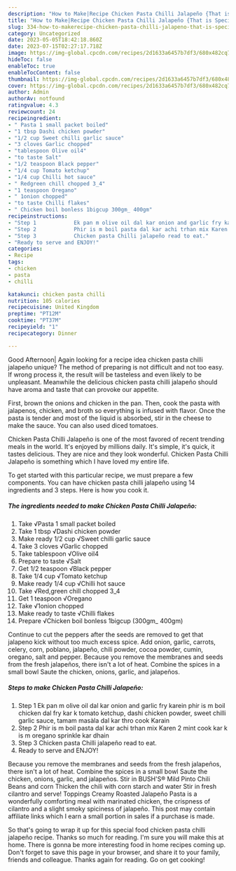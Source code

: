 ```yaml
---
description: "How to Make|Recipe Chicken Pasta Chilli Jalapeño {That is Special"
title: "How to Make|Recipe Chicken Pasta Chilli Jalapeño {That is Special"
slug: 334-how-to-makerecipe-chicken-pasta-chilli-jalapeno-that-is-special
category: Uncategorized
date: 2023-05-05T18:42:18.860Z
date: 2023-07-15T02:27:17.718Z
image: https://img-global.cpcdn.com/recipes/2d1633a6457b7df3/680x482cq70/chicken-pasta-chilli-jalapeno-recipe-main-photo.jpg
hideToc: false
enableToc: true
enableTocContent: false
thumbnail: https://img-global.cpcdn.com/recipes/2d1633a6457b7df3/680x482cq70/chicken-pasta-chilli-jalapeno-recipe-main-photo.jpg
cover: https://img-global.cpcdn.com/recipes/2d1633a6457b7df3/680x482cq70/chicken-pasta-chilli-jalapeno-recipe-main-photo.jpg
author: Admin
authorAv: notfound
ratingvalue: 4.3
reviewcount: 24
recipeingredient:
- " Pasta 1 small packet boiled"
- "1 tbsp Dashi chicken powder"
- "1/2 cup Sweet chilli garlic sauce"
- "3 cloves Garlic chopped"
- "tablespoon Olive oil4"
- "to taste Salt"
- "1/2 teaspoon Black pepper"
- "1/4 cup Tomato ketchup"
- "1/4 cup Chilli hot sauce"
- " Redgreen chill chopped 3_4"
- "1 teaspoon Oregano"
- " 1onion chopped"
- "to taste Chilli flakes"
- " Chicken boil bonless 1bigcup 300gm_ 400gm"
recipeinstructions:
- "Step 1            Ek pan m olive oil dal kar onion and garlic fry karein phir is m boil chicken dal fry kar k tomato ketchup, dashi chicken powder, sweet chilli garlic sauce, tamam masàla dal kar thro cook Karain"
- "Step 2            Phir is m boil pasta dal kar achi trhan mix Karen 2 mint cook kar k is m oregano sprinkle kar dhain"
- "Step 3            Chicken pasta Chilli jalapeño read to eat."
- "Ready to serve and ENJOY!"
categories:
- Recipe
tags:
- chicken
- pasta
- chilli

katakunci: chicken pasta chilli 
nutrition: 105 calories
recipecuisine: United Kingdom
preptime: "PT12M"
cooktime: "PT37M"
recipeyield: "1"
recipecategory: Dinner

---
```



Good Afternoon| Again looking for a recipe idea chicken pasta chilli jalapeño unique? The method of preparing is not difficult and not too easy. If wrong process it, the result will be tasteless and even likely to be unpleasant. Meanwhile the delicious chicken pasta chilli jalapeño should have aroma and taste that can provoke our appetite.





First, brown the onions and chicken in the pan. Then, cook the pasta with jalapenos, chicken, and broth so everything is infused with flavor. Once the pasta is tender and most of the liquid is absorbed, stir in the cheese to make the sauce. You can also used diced tomatoes.

Chicken Pasta Chilli Jalapeño is one of the most favored of recent trending meals in the world. It's enjoyed by millions daily. It's simple, it's quick, it tastes delicious. They are nice and they look wonderful. Chicken Pasta Chilli Jalapeño is something which I have loved my entire life.


To get started with this particular recipe, we must prepare a few components. You can have chicken pasta chilli jalapeño using 14 ingredients and 3 steps. Here is how you cook it.

<!--inarticleads1-->

##### The ingredients needed to make Chicken Pasta Chilli Jalapeño:

1. Take  √Pasta 1 small packet boiled
1. Take 1 tbsp √Dashi chicken powder
1. Make ready 1/2 cup √Sweet chilli garlic sauce
1. Take 3 cloves √Garlic chopped
1. Take tablespoon √Olive oil4
1. Prepare to taste √Salt
1. Get 1/2 teaspoon √Black pepper
1. Take 1/4 cup √Tomato ketchup
1. Make ready 1/4 cup √Chilli hot sauce
1. Take  √Red,green chill chopped 3_4
1. Get 1 teaspoon √Oregano
1. Take  √1onion chopped
1. Make ready to taste √Chilli flakes
1. Prepare  √Chicken boil bonless 1bigcup (300gm_ 400gm)


Continue to cut the peppers after the seeds are removed to get that jalapeno kick without too much excess spice. Add onion, garlic, carrots, celery, corn, poblano, jalapeño, chili powder, cocoa powder, cumin, oregano, salt and pepper. Because you remove the membranes and seeds from the fresh jalapeños, there isn&#39;t a lot of heat. Combine the spices in a small bowl Saute the chicken, onions, garlic, and jalapeños. 

<!--inarticleads2-->

##### Steps to make Chicken Pasta Chilli Jalapeño:

1. Step 1            Ek pan m olive oil dal kar onion and garlic fry karein phir is m boil chicken dal fry kar k tomato ketchup, dashi chicken powder, sweet chilli garlic sauce, tamam masàla dal kar thro cook Karain
1. Step 2            Phir is m boil pasta dal kar achi trhan mix Karen 2 mint cook kar k is m oregano sprinkle kar dhain
1. Step 3            Chicken pasta Chilli jalapeño read to eat.
1. Ready to serve and ENJOY!

Because you remove the membranes and seeds from the fresh jalapeños, there isn&#39;t a lot of heat. Combine the spices in a small bowl Saute the chicken, onions, garlic, and jalapeños. Stir in BUSH&#39;S® Mild Pinto Chili Beans and corn Thicken the chili with corn starch and water Stir in fresh cilantro and serve! Toppings Creamy Roasted Jalapeño Pasta is a wonderfully comforting meal with marinated chicken, the crispness of cilantro and a slight smoky spiciness of jalapeño. This post may contain affiliate links which I earn a small portion in sales if a purchase is made. 

So that's going to wrap it up for this special food chicken pasta chilli jalapeño recipe. Thanks so much for reading. I'm sure you will make this at home. There is gonna be more interesting food in home recipes coming up. Don't forget to save this page in your browser, and share it to your family, friends and colleague. Thanks again for reading. Go on get cooking!
